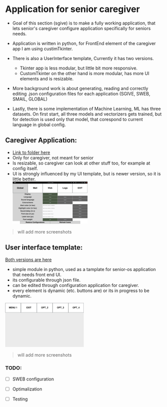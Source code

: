 # Application for senior caregiver
- Goal of this section (sgive) is to make a fully working application, that lets senior's
 caregiver configure application specifically for seniors needs.
- Application is written in python, for FrontEnd element of the caregiver app I am using custimTkinter.

- There is also a UserInterface template, Currently it has two versions.
   - Tkinter app is less modular, but little bit more responsive.
   - CustomTkinter on the other hand is more modular, has more UI elements and is resizable.

- More background work is about generating, reading and correctly editing .json configuration files for each application (SGIVE, SWEB, SMAIL, GLOBAL)
- Lastly, there is some implementation of Machine Learning, ML has three datasets. On first start, all three models and vectorizers gets trained, but for detection is used only that model, that corespond to current language in global config.

## Caregiver Application:
- [Link to folder here](src/CaregiverApp/) <br>
- Only for caregiver, not meant for senior
- Is resizable, so caregiver can look at other stuff too, for example at config itself.
- UI is strongly influenced by my UI template, but is newer version, so it is little better. <br>
<img src="https://github.com/RYUseless/senior-os/blob/dev/sgive/screenshots/CaregiverApp_GLOBAL.png" alt="App_screenshot_not_showing" style="width:50%;"></br>
> will add more screenshots


## User interface template:
[Both versions are here](src/gui_template/) <br>
- simple module in python, used as a tamplate for senior-os application that needs front end UI.
- its configurable through json file.
- can be edited through configuration application for caregiver.
- every element is dynamic (etc. buttons are) or its in progress to be dynamic.

<img src="https://github.com/RYUseless/senior-os/blob/dev/sgive/screenshots/newGuiTemp-white.png" alt="App_screenshot_not_showing" style="width:50%;"></br>

> will add more screenshots



### TODO:
- [ ] SWEB configuration
- [ ] Optimalization
- [ ] Testing



